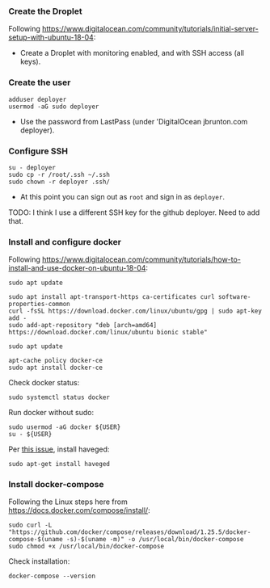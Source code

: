 ### Create the Droplet

Following https://www.digitalocean.com/community/tutorials/initial-server-setup-with-ubuntu-18-04:

* Create a Droplet with monitoring enabled, and with SSH access (all keys).

### Create the user

    adduser deployer
    usermod -aG sudo deployer

* Use the password from LastPass (under 'DigitalOcean jbrunton.com deployer).

### Configure SSH

    su - deployer
    sudo cp -r /root/.ssh ~/.ssh
    sudo chown -r deployer .ssh/

* At this point you can sign out as `root` and sign in as `deployer`.

TODO: I think I use a different SSH key for the github deployer. Need to add that.

### Install and configure docker

Following https://www.digitalocean.com/community/tutorials/how-to-install-and-use-docker-on-ubuntu-18-04:

    sudo apt update

    sudo apt install apt-transport-https ca-certificates curl software-properties-common
    curl -fsSL https://download.docker.com/linux/ubuntu/gpg | sudo apt-key add -
    sudo add-apt-repository "deb [arch=amd64] https://download.docker.com/linux/ubuntu bionic stable"
    
    sudo apt update

    apt-cache policy docker-ce
    sudo apt install docker-ce

Check docker status:

    sudo systemctl status docker

Run docker without sudo:

    sudo usermod -aG docker ${USER}
    su - ${USER}

Per [this issue](https://github.com/docker/compose/issues/6678), install haveged:

    sudo apt-get install haveged

### Install docker-compose

Following the Linux steps here from https://docs.docker.com/compose/install/:

    sudo curl -L "https://github.com/docker/compose/releases/download/1.25.5/docker-compose-$(uname -s)-$(uname -m)" -o /usr/local/bin/docker-compose
    sudo chmod +x /usr/local/bin/docker-compose

Check installation:

    docker-compose --version
